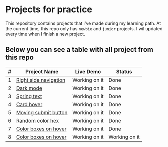 # Projects for practice

This repository contains projects that i've made during my learning path.
At the current time, this repo only has `newbie` and `junior` projects.
I wil updated every time when I finish a new project.

## Below you can see a table with all project from this repo

| #   | Project Name                                                                                              | Live Demo     | Status        |
| --- | --------------------------------------------------------------------------------------------------------- | ------------- | ------------- |
| 1   | [Right side navigation](https://github.com/mrchappie/projects-for-practice/tree/main/1.sidebar_nav)       | Working on it | Done          |
| 2   | [Dark mode](https://github.com/mrchappie/projects-for-practice/tree/main/2.dark_mode)                     | Working on it | Done          |
| 3   | [Spring text](https://github.com/mrchappie/projects-for-practice/tree/main/3.spring_text)                 | Working on it | Done          |
| 4   | [Card hover](https://github.com/mrchappie/projects-for-practice/tree/main/4.card_hovering_effect)         | Working on it | Done          |
| 5   | [Moving submit button](https://github.com/mrchappie/projects-for-practice/tree/main/5.moving_submit_btn)  | Working on it | Done          |
| 6   | [Random color hex](https://github.com/mrchappie/projects-for-practice/tree/main/6.random_color_generator) | Working on it | Done          |
| 7   | [Color boxes on hover](https://github.com/mrchappie/projects-for-practice/tree/main/7.color_boxes_hover)  | Working on it | Done          |
| 8   | [Color boxes on hover](https://github.com/mrchappie/projects-for-practice/tree/main/8.password_generator) | Working on it | Working on it |
